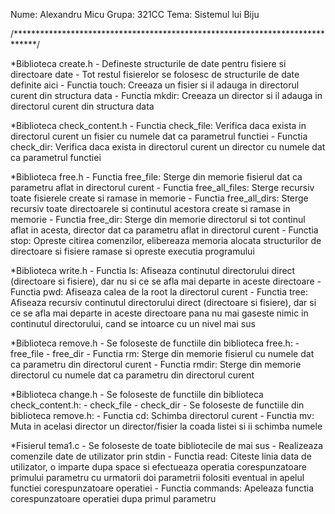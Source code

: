 Nume: Alexandru Micu
Grupa: 321CC
Tema: Sistemul lui Biju

/*****************************************************************************/

*Biblioteca create.h
    - Defineste structurile de date pentru fisiere si directoare date
    - Tot restul fisierelor se folosesc de structurile de date definite aici
    - Functia touch: Creeaza un fisier si il adauga in directorul curent din
                     structura data
    - Functia mkdir: Creeaza un director si il adauga in directorul curent din
                     structura data


*Biblioteca check_content.h
    - Functia check_file: Verifica daca exista in directorul curent un fisier
                          cu numele dat ca parametrul functiei
    - Functia check_dir: Verifica daca exista in directorul curent un director
                         cu numele dat ca parametrul functiei

*Biblioteca free.h
    - Functia free_file: Sterge din memorie fisierul dat ca parametru aflat
                         in directorul curent
    - Functia free_all_files: Sterge recursiv toate fisierele create si ramase
                              in memorie
    - Functia free_all_dirs: Sterge recursiv toate directoarele si continutul
                             acestora create si ramase in memorie
    - Functia free_dir: Sterge din memorie directorul si tot continul aflat in 
                        acesta, director dat ca parametru aflat in directorul
                        curent
    - Functia stop: Opreste citirea comenzilor, elibereaza memoria alocata
                    structurilor de directoare si fisiere ramase si opreste
                    executia programului

*Biblioteca write.h
    - Functia ls: Afiseaza continutul directorului direct (directoare si 
                  fisiere), dar nu si ce se afla mai departe in aceste
                  directoare
    - Functia pwd: Afiseaza calea de la root la directorul curent
    - Functia tree: Afiseaza recursiv continutul directorului direct 
                    (directoare si fisiere), dar si ce se afla mai departe in 
                    aceste directoare pana nu mai gaseste nimic in continutul
                    directorului, cand se intoarce cu un nivel mai sus

*Biblioteca remove.h
    - Se foloseste de functiile din biblioteca free.h:
        - free_file
        - free_dir
    - Functia rm: Sterge din memorie fisierul cu numele dat ca parametru din
                  directorul curent
    - Functia rmdir: Sterge din memorie directorul cu numele dat ca parametru 
                     din directorul curent

*Biblioteca change.h
    - Se foloseste de functiile din biblioteca check_content.h:
        - check_file
        - check_dir
    - Se foloseste de functiile din biblioteca remove.h:
    - Functia cd: Schimba directorul curent
    - Functia mv: Muta in acelasi director un director/fisier la coada listei
                  si ii schimba numele

*Fisierul tema1.c
    - Se foloseste de toate bibliotecile de mai sus
    - Realizeaza comenzile date de utilizator prin stdin
    - Functia read: Citeste linia data de utilizator, o imparte dupa space si
                    efectueaza operatia corespunzatoare primului parametru
                    cu urmatorii doi parametrii folositi eventual in apelul
                    functiei corespunzatoare operatiei
    - Functia commands: Apeleaza functia corespunzatoare operatiei dupa primul
                        parametru
